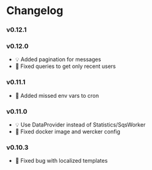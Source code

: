 # Changelog

### v0.12.1

### v0.12.0
- :bulb: Added pagination for messages
- :hammer: Fixed queries to get only recent users

### v0.11.1
- :hammer: Added missed env vars to cron

### v0.11.0
- :bulb: Use DataProvider instead of Statistics/SqsWorker
- :hammer: Fixed docker image and wercker config

### v0.10.3
- :hammer: Fixed bug with localized templates
